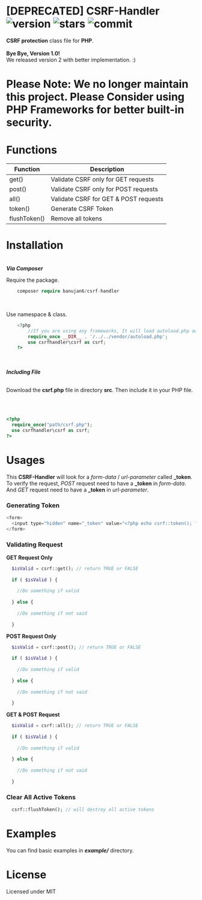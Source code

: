 # [DEPRECATED] CSRF-Handler ![version](https://img.shields.io/badge/Version-2.0.1-green.svg) ![stars](https://img.shields.io/github/stars/banujan6/CSRF-handler.svg) ![commit](https://img.shields.io/badge/Commit-Verified-brightgreen.svg)
<b>CSRF protection</b> class file for <b>PHP</b>.<br><br>
<b>Bye Bye, Version 1.0!</b><br>
We released version 2 with better implementation. :)

# Please Note: We no longer maintain this project. Please Consider using PHP Frameworks for better built-in security.

# Functions

| Function  | Description |
| ------------- | ------------- |
| get()  | Validate CSRF only for GET requests  |
| post()   | Validate CSRF only for POST requests   |
| all()   | Validate CSRF for GET & POST requests   |
| token()   | Generate CSRF Token   |
| flushToken()  | Remove all tokens |


# Installation

<br>
<i><b>Via Composer</b></i>
<br>
<p>
	Require the package.
</p>

```php
	composer require banujan6/csrf-handler
```
<br>
<p>Use namespace & class.</p>

```php
	<?php
		//If you are using any frameworks, It will load autoload.php automatically. So you don't need.
		require_once __DIR__ . '/../../vendor/autoload.php';
		use csrfhandler\csrf as csrf;
	?>
```

<br>
<br>
<i><b>Including File</b></i>
<br><br>
<p>Download the <b>csrf.php</b> file in directory <b>src</b>. Then include it in your PHP file.</p>
<br><br>

```php
<?php 
  require_once("path/csrf.php");
  use csrfhandler\csrf as csrf;
?>
```

# Usages

<p>
 This <b>CSRF-Handler</b> will look for a <i>form-data</i> / <i>url-parameter</i> called <b>_token</b>. To verify the request, <i>POST</i> request need to have a <b>_token</b> in <i>form-data</i>. And <i>GET</i> request need to have a <b>_token</b> in <i>url-parameter</i>.  
</p>


### Generating Token

```php
<form>
  <input type="hidden" name="_token" value="<?php echo csrf::token(); ?>">
</form>
```

### Validating Request

<b>GET Request Only</b>

```php
  $isValid = csrf::get(); // return TRUE or FALSE
  
  if ( $isValid ) {
  
    //Do something if valid
  
  } else {
  
    //Do something if not vaid
  
  }
```

<b>POST Request Only</b>

```php
  $isValid = csrf::post(); // return TRUE or FALSE
  
  if ( $isValid ) {
  
    //Do something if valid
  
  } else {
  
    //Do something if not vaid
  
  }
```

<b>GET & POST Request</b>

```php
  $isValid = csrf::all(); // return TRUE or FALSE
  
  if ( $isValid ) {
  
    //Do something if valid
  
  } else {
  
    //Do something if not vaid
  
  }
```


### Clear All Active Tokens

```php
  csrf::flushToken(); // will destroy all active tokens
```


# Examples

<p>
  You can find basic examples in <b><i>example/</i></b> directory. 
  </p>
  
# License

Licensed under MIT
